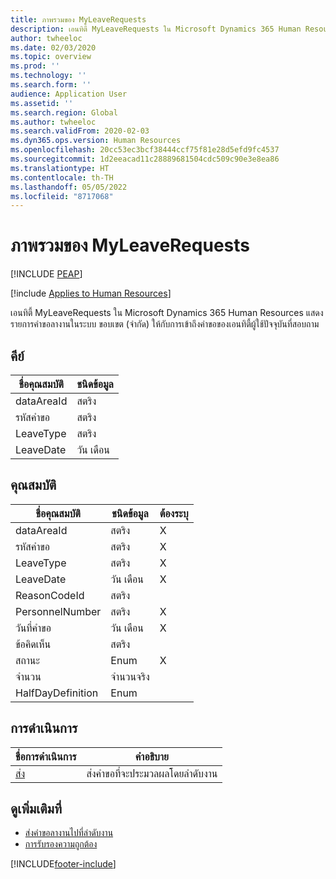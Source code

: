 ```yaml
---
title: ภาพรวมของ MyLeaveRequests
description: เอนทิตี้ MyLeaveRequests ใน Microsoft Dynamics 365 Human Resources มีรายการการร้องขอการลางาน
author: twheeloc
ms.date: 02/03/2020
ms.topic: overview
ms.prod: ''
ms.technology: ''
ms.search.form: ''
audience: Application User
ms.assetid: ''
ms.search.region: Global
ms.author: twheeloc
ms.search.validFrom: 2020-02-03
ms.dyn365.ops.version: Human Resources
ms.openlocfilehash: 20cc53ec3bcf38444ccf75f81e28d5efd9fc4537
ms.sourcegitcommit: 1d2eeacad11c28889681504cdc509c90e3e8ea86
ms.translationtype: HT
ms.contentlocale: th-TH
ms.lasthandoff: 05/05/2022
ms.locfileid: "8717068"
---
```

# <a name="myleaverequests-overview"></a>ภาพรวมของ MyLeaveRequests


[!INCLUDE [PEAP](../includes/peap-1.md)]

[!include [Applies to Human Resources](../includes/applies-to-hr.md)]

เอนทิตี้ MyLeaveRequests ใน Microsoft Dynamics 365 Human Resources แสดงรายการคำขอลางานในระบบ ขอบเขต (จำกัด) ให้กับการเข้าถึงคำขอของเอนทิตี้ผู้ใช้ปัจจุบันที่สอบถาม

## <a name="key"></a>คีย์

  | ชื่อคุณสมบัติ | ชนิดข้อมูล |
  |---------------|-----------|
  | dataAreaId    | สตริง    |
  | รหัสคำขอ     | สตริง    |
  | LeaveType     | สตริง    |
  | LeaveDate     | วัน เดือน      |
  
## <a name="properties"></a>คุณสมบัติ

  | ชื่อคุณสมบัติ     | ชนิดข้อมูล | ต้องระบุ |
  |-------------------|-----------|----------|
  | dataAreaId        | สตริง    | X        |
  | รหัสคำขอ         | สตริง    | X        |
  | LeaveType         | สตริง    | X        |
  | LeaveDate         | วัน เดือน      | X        |
  | ReasonCodeId      | สตริง    |          |
  | PersonnelNumber   | สตริง    | X        |
  | วันที่คำขอ       | วัน เดือน      | X        |
  | ข้อคิดเห็น           | สตริง    |          |
  | สถานะ            | Enum      | X        |
  | จำนวน            | จำนวนจริง      |          |
  | HalfDayDefinition | Enum      |          |

## <a name="actions"></a>การดำเนินการ

 | ชื่อการดำเนินการ                               | คำอธิบาย                                     |
 |-------------------------------------------|-------------------------------------------------|
 | [ส่ง](hr-developer-api-myleaverequests-submit.md)   | ส่งคำขอที่จะประมวลผลโดยลำดับงาน |

## <a name="see-also"></a>ดูเพิ่มเติมที่

- [ส่งคำขอลางานไปที่ลำดับงาน](hr-developer-api-myleaverequests-submit.md)
- [การรับรองความถูกต้อง](hr-developer-api-authentication.md)

[!INCLUDE[footer-include](../includes/footer-banner.md)]

